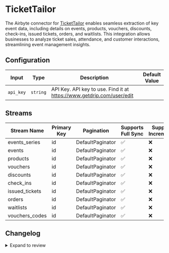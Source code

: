 # TicketTailor
The Airbyte connector for [TicketTailor](https://tickettailor.com) enables seamless extraction of key event data, including details on events, products, vouchers, discounts, check-ins, issued tickets, orders, and waitlists. This integration allows businesses to analyze ticket sales, attendance, and customer interactions, streamlining event management insights.

## Configuration

| Input | Type | Description | Default Value |
|-------|------|-------------|---------------|
| `api_key` | `string` | API Key. API key to use. Find it at https://www.getdrip.com/user/edit |  |

## Streams
| Stream Name | Primary Key | Pagination | Supports Full Sync | Supports Incremental |
|-------------|-------------|------------|---------------------|----------------------|
| events_series | id | DefaultPaginator | ✅ |  ❌  |
| events | id | DefaultPaginator | ✅ |  ❌  |
| products | id | DefaultPaginator | ✅ |  ❌  |
| vouchers | id | DefaultPaginator | ✅ |  ❌  |
| discounts | id | DefaultPaginator | ✅ |  ❌  |
| check_ins | id | DefaultPaginator | ✅ |  ❌  |
| issued_tickets | id | DefaultPaginator | ✅ |  ❌  |
| orders | id | DefaultPaginator | ✅ |  ❌  |
| waitlists | id | DefaultPaginator | ✅ |  ❌  |
| vouchers_codes | id | DefaultPaginator | ✅ |  ❌  |

## Changelog

<details>
  <summary>Expand to review</summary>

| Version          | Date              | Pull Request | Subject        |
|------------------|-------------------|--------------|----------------|
| 0.0.19 | 2025-04-19 | [58450](https://github.com/airbytehq/airbyte/pull/58450) | Update dependencies |
| 0.0.18 | 2025-04-12 | [57962](https://github.com/airbytehq/airbyte/pull/57962) | Update dependencies |
| 0.0.17 | 2025-04-05 | [57409](https://github.com/airbytehq/airbyte/pull/57409) | Update dependencies |
| 0.0.16 | 2025-03-29 | [56864](https://github.com/airbytehq/airbyte/pull/56864) | Update dependencies |
| 0.0.15 | 2025-03-22 | [56303](https://github.com/airbytehq/airbyte/pull/56303) | Update dependencies |
| 0.0.14 | 2025-03-08 | [55578](https://github.com/airbytehq/airbyte/pull/55578) | Update dependencies |
| 0.0.13 | 2025-03-01 | [55115](https://github.com/airbytehq/airbyte/pull/55115) | Update dependencies |
| 0.0.12 | 2025-02-22 | [54519](https://github.com/airbytehq/airbyte/pull/54519) | Update dependencies |
| 0.0.11 | 2025-02-15 | [54068](https://github.com/airbytehq/airbyte/pull/54068) | Update dependencies |
| 0.0.10 | 2025-02-08 | [53544](https://github.com/airbytehq/airbyte/pull/53544) | Update dependencies |
| 0.0.9 | 2025-02-01 | [53055](https://github.com/airbytehq/airbyte/pull/53055) | Update dependencies |
| 0.0.8 | 2025-01-25 | [52404](https://github.com/airbytehq/airbyte/pull/52404) | Update dependencies |
| 0.0.7 | 2025-01-18 | [51952](https://github.com/airbytehq/airbyte/pull/51952) | Update dependencies |
| 0.0.6 | 2025-01-11 | [51414](https://github.com/airbytehq/airbyte/pull/51414) | Update dependencies |
| 0.0.5 | 2024-12-28 | [50750](https://github.com/airbytehq/airbyte/pull/50750) | Update dependencies |
| 0.0.4 | 2024-12-21 | [50327](https://github.com/airbytehq/airbyte/pull/50327) | Update dependencies |
| 0.0.3 | 2024-12-14 | [49784](https://github.com/airbytehq/airbyte/pull/49784) | Update dependencies |
| 0.0.2 | 2024-12-12 | [49374](https://github.com/airbytehq/airbyte/pull/49374) | Update dependencies |
| 0.0.1 | 2024-11-06 | | Initial release by [@parthiv11](https://github.com/parthiv11) via Connector Builder |

</details>

